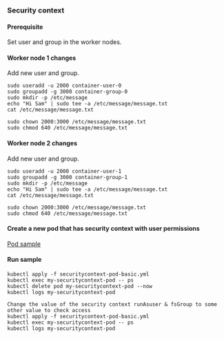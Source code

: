 ### Security context


#### Prerequisite

Set user and group in the worker nodes.
#### Worker node 1 changes 
Add new user and group. 
```shell script
sudo useradd -u 2000 container-user-0
sudo groupadd -g 3000 container-group-0
sudo mkdir -p /etc/message
echo "Hi Sam" | sudo tee -a /etc/message/message.txt
cat /etc/message/message.txt

sudo chown 2000:3000 /etc/message/message.txt
sudo chmod 640 /etc/message/message.txt
```

#### Worker node 2 changes 
Add new user and group. 
```shell script
sudo useradd -u 2000 container-user-1
sudo groupadd -g 3000 container-group-1
sudo mkdir -p /etc/message
echo "Hi Sam" | sudo tee -a /etc/message/message.txt
cat /etc/message/message.txt

sudo chown 2000:3000 /etc/message/message.txt
sudo chmod 640 /etc/message/message.txt
```
#### Create a new pod that has security context with user permissions
<a href="/securitycontext-pod-basic.yml">Pod sample</a>

#### Run sample
```shell script
kubectl apply -f securitycontext-pod-basic.yml
kubectl exec my-securitycontext-pod -- ps
kubectl delete pod my-securitycontext-pod --now
kubectl logs my-securitycontext-pod

Change the value of the security context runAsuser & fsGroup to some other value to check access
kubectl apply -f securitycontext-pod-basic.yml
kubectl exec my-securitycontext-pod -- ps
kubectl logs my-securitycontext-pod
```
